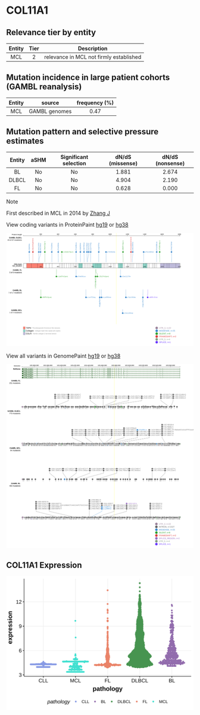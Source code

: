 # COL11A1

## Relevance tier by entity

|Entity|Tier|Description                            |
|:------:|:----:|---------------------------------------|
|MCL   |2   |relevance in MCL not firmly established|

## Mutation incidence in large patient cohorts (GAMBL reanalysis)

|Entity|source       |frequency (%)|
|:------:|:-------------:|:-------------:|
|MCL   |GAMBL genomes|0.47         |

## Mutation pattern and selective pressure estimates

|Entity|aSHM|Significant selection|dN/dS (missense)|dN/dS (nonsense)|
|:------:|:----:|:---------------------:|:----------------:|:----------------:|
|BL    |No  |No                   |1.881           |2.674           |
|DLBCL |No  |No                   |4.904           |2.190           |
|FL    |No  |No                   |0.628           |0.000           |


> [!NOTE]
> First described in MCL in 2014 by [Zhang J](https://pubmed.ncbi.nlm.nih.gov/24682267)


View coding variants in ProteinPaint [hg19](https://morinlab.github.io/LLMPP/GAMBL/COL11A1_protein.html)  or [hg38](https://morinlab.github.io/LLMPP/GAMBL/COL11A1_protein_hg38.html)

![image](images/proteinpaint/COL11A1_NM_001854.svg)

View all variants in GenomePaint [hg19](https://morinlab.github.io/LLMPP/GAMBL/COL11A1.html)  or [hg38](https://morinlab.github.io/LLMPP/GAMBL/COL11A1_hg38.html)

![image](images/proteinpaint/COL11A1.svg)
## COL11A1 Expression
![image](images/gene_expression/COL11A1_by_pathology.svg)
<!-- ORIGIN: zhangGenomicLandscapeMantle2014 -->
